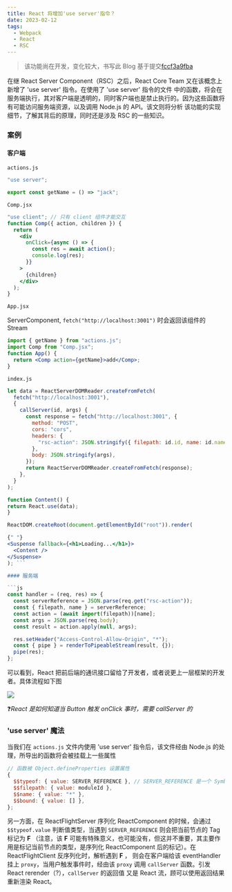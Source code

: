 ```yaml
---
title: React 将增加'use server'指令？
date: 2023-02-12
tags:
  - Webpack
  - React
  - RSC
---
```


> 该功能尚在开发，变化较大，书写此 Blog 基于提交[fccf3a9fba](https://github.com/facebook/react/tree/fccf3a9fba5fd778c678657c556344b333111cfb)

在继 React Server Component（RSC）之后，React Core Team 又在该概念上新增了 'use server' 指令。在使用了 'use server' 指令的文件
中的函数，将会在服务端执行，其对客户端是透明的，同时客户端也是禁止执行的。因为这些函数将有可能访问服务端资源，以及调用 Node.js 的 API。该文则将分析
该功能的实现细节，了解其背后的原理，同时还是涉及 RSC 的一些知识。

### 案例

#### 客户端

`actions.js`

```js
"use server";

export const getName = () => "jack";
```

`Comp.jsx`

```jsx
"use client"; // 只有 client 组件才能交互
function Comp({ action, children }) {
  return (
    <div
      onClick={async () => {
        const res = await action();
        console.log(res);
      }}
    >
      {children}
    </div>
  );
}
```

`App.jsx`

ServerComponent, `fetch("http://localhost:3001")` 时会返回该组件的 Stream
```jsx
import { getName } from "actions.js";
import Comp from "Comp.jsx";
function App() {
  return <Comp action={getName}>add</Comp>;
}
```
`index.js`
```jsx
let data = ReactServerDOMReader.createFromFetch(
  fetch("http://localhost:3001"),
  {
    callServer(id, args) {
      const response = fetch("http://localhost:3001", {
        method: "POST",
        cors: "cors",
        headers: {
          "rsc-action": JSON.stringify({ filepath: id.id, name: id.name }),
        },
        body: JSON.stringify(args),
      });
      return ReactServerDOMReader.createFromFetch(response);
    },
  }
);

function Content() {
return React.use(data);
}

ReactDOM.createRoot(document.getElementById("root")).render(

{" "}
<Suspense fallback={<h1>Loading...</h1>}>
  <Content />
</Suspense>
); ```

#### 服务端

```js
const handler = (req, res) => {
  const serverReference = JSON.parse(req.get("rsc-action"));
  const { filepath, name } = serverReference;
  const action = (await import(filepath))[name];
  const args = JSON.parse(req.body);
  const result = action.apply(null, args);

  res.setHeader("Access-Control-Allow-Origin", "*");
  const { pipe } = renderToPipeableStream(result, {});
  pipe(res);
};
```

可以看到，React 把前后端的通讯接口留给了开发者，或者说更上一层框架的开发者。具体流程如下图

![](/images/RSF.webp)

❓*React 是如何知道当 Button 触发 onClick 事时，需要 callServer 的*

### 'use server' 魔法

当我们在 `actions.js` 文件内使用 'use server' 指令后，该文件经由 Node.js 的处理，所导出的函数将会被挂载上一些属性

```js
// 函数被 Object.defineProperties 设置属性
{
  $$typeof: { value: SERVER_REFERENCE }, // SERVER_REFERENCE 是一个 Symbol
  $$filepath: { value: moduleId },
  $$name: { value: "*" },
  $$bound: { value: [] },
};
```

另一方面，在 ReactFlightServer 序列化 ReactComponent 的时候，会通过 `$$typeof.value` 判断值类型，当遇到 `SERVER_REFERENCE` 则会把当前节点的 Tag 标记为 **F**
（注意，该 **F** 可能有特殊意义，也可能没有，但这并不重要，其主要作用是标记当前节点的类型，是序列化 ReactComponent 后的标记）。在 ReactFlightClient 反序列化时，解析遇到 **F** ，
则会在客户端给该 eventHandler 挂上 `proxy`，当用户触发事件时，经由该 `proxy` 调用 `callServer` 函数。引发 React rerender（?），`callServer` 的返回值
又是 React 流，顾可以使用返回结果重新渲染 React。
